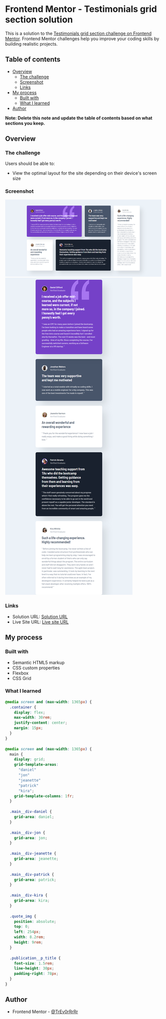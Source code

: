 # Frontend Mentor - Testimonials grid section solution

This is a solution to the [Testimonials grid section challenge on Frontend Mentor](https://www.frontendmentor.io/challenges/testimonials-grid-section-Nnw6J7Un7). Frontend Mentor challenges help you improve your coding skills by building realistic projects.

## Table of contents

- [Overview](#overview)
  - [The challenge](#the-challenge)
  - [Screenshot](#screenshot)
  - [Links](#links)
- [My process](#my-process)
  - [Built with](#built-with)
  - [What I learned](#what-i-learned)
- [Author](#author)

**Note: Delete this note and update the table of contents based on what sections you keep.**

## Overview

### The challenge

Users should be able to:

- View the optimal layout for the site depending on their device's screen size

### Screenshot

![](./pag-vf-desk.png)
![](./pag-vf-mob.png)

### Links

- Solution URL: [Solution URL](https://github.com/TrEv0rRrRr/testimonials-grid-section-main)
- Live Site URL: [Live site URL](https://trev0rrrrr.github.io/testimonials-grid-section-main/)

## My process

### Built with

- Semantic HTML5 markup
- CSS custom properties
- Flexbox
- CSS Grid

### What I learned

```css
@media screen and (max-width: 1365px) {
  .container {
    display: flex;
    max-width: 30rem;
    justify-content: center;
    margin: 15px;
  }
}

@media screen and (max-width: 1365px) {
  main {
    display: grid;
    grid-template-areas:
      "daniel"
      "jon"
      "jeanette"
      "patrick"
      "kira";
    grid-template-columns: 1fr;
  }

  .main__div-daniel {
    grid-area: daniel;
  }

  .main__div-jon {
    grid-area: jon;
  }

  .main__div-jeanette {
    grid-area: jeanette;
  }

  .main__div-patrick {
    grid-area: patrick;
  }

  .main__div-kira {
    grid-area: kira;
  }

  .quote_img {
    position: absolute;
    top: 0;
    left: 254px;
    width: 8.2rem;
    height: 9rem;
  }

  .publication__p_title {
    font-size: 1.5rem;
    line-height: 30px;
    padding-right: 78px;
  }
}
```

## Author

- Frontend Mentor - [@TrEv0rRrRr](https://www.frontendmentor.io/profile/TrEv0rRrRr)
